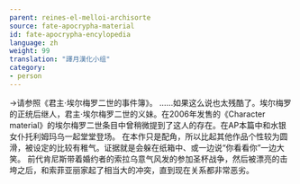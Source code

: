 ```yaml
---
parent: reines-el-melloi-archisorte
source: fate-apocrypha-material
id: fate-apocrypha-encylopedia
language: zh
weight: 99
translation: "譯月漢化小组"
category:
- person
---
```


→请参照《君主·埃尔梅罗二世的事件簿》。
……如果这么说也太残酷了。埃尔梅罗的正统后继人，君主·埃尔梅罗二世的义妹。在2006年发售的《Character material》的埃尔梅罗二世条目中曾稍微提到了这人的存在。在AP本篇中和水银女仆托利姆玛乌一起堂堂登场。
在本作只是配角，所以比起其他作品个性较为圆滑，被设定的比较有稚气。证据就是会躲在纸箱中、或一边说“你看看你”一边大笑。
前代肯尼斯带着婚约者的索拉乌意气风发的参加圣杯战争，然后被漂亮的击垮之后，和索菲亚丽家起了相当大的冲突，直到现在关系都非常恶劣。
